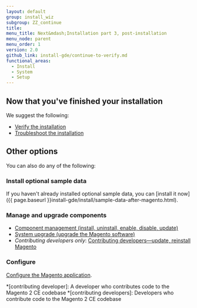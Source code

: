 ```yaml
---
layout: default
group: install_wiz
subgroup: ZZ_continue
title:
menu_title: Next&mdash;Installation part 3, post-installation
menu_node: parent
menu_order: 1
version: 2.0
github_link: install-gde/continue-to-verify.md
functional_areas:
  - Install
  - System
  - Setup
---
```



## Now that you've finished your installation
We suggest the following:

*	<a href="{{ page.baseurl }}install-gde/install/verify.html">Verify the installation</a>
*	<a href="{{ page.baseurl }}install-gde/trouble/tshoot.html">Troubleshoot the installation</a>

## Other options
You can also do any of the following:

### Install optional sample data
If you haven't already installed optional sample data, you can [install it now]({{ page.baseurl }}install-gde/install/sample-data-after-magento.html).

### Manage and upgrade components
*	<a href="{{ page.baseurl }}comp-mgr/compman-start.html">Component management (install, uninstall, enable, disable, update)</a>
*	<a href="{{ page.baseurl }}comp-mgr/upgrader/upgrade-start.html">System upgrade (upgrade the Magento software)</a>
*	*Contributing developers only*: <a href="{{ page.baseurl }}install-gde/install/cli/dev_options.html">Contributing developers&mdash;update, reinstall Magento</a>

### Configure
<a href="{{ page.baseurl }}install-gde/install/post-install-config.html">Configure the Magento application</a>.

*[contributing developer]: A developer who contributes code to the Magento 2 CE codebase
*[contributing developers]: Developers who contribute code to the Magento 2 CE codebase
